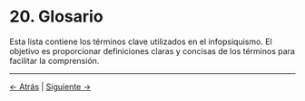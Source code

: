 # 20. Glosario

Esta lista contiene los términos clave utilizados en el infopsiquismo. El objetivo es proporcionar definiciones claras y concisas de los términos para facilitar la comprensión.

---
<div class="navigation-links">
<a href="19_Reflexiones_ampliadas_sobre_el_sentido.md" class="nav-link prev-link">← Atrás</a> | <a href="21_Colaboradores.md" class="nav-link next-link">Siguiente →</a>
</div>
